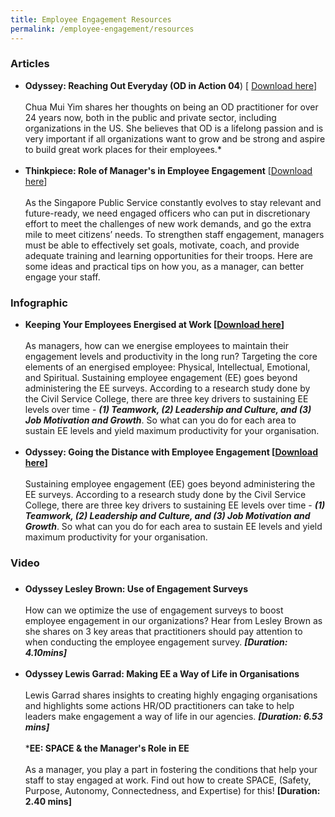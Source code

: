```yaml
---
title: Employee Engagement Resources
permalink: /employee-engagement/resources
---
```

### Articles 


 * **Odyssey: Reaching Out Everyday (OD in Action 04**) [ [Download here](https://go.gov.sg/reachingouteveryday )]<br><br>Chua Mui Yim shares her thoughts on being an OD practitioner for over 24 years now, both in the public and private sector, including organizations in the US. She believes that OD is a lifelong passion and is very important if all organizations want to grow and be strong and aspire to build great work places for their employees.*<br><br>
* **Thinkpiece: Role of Manager's in Employee Engagement** [[Download here](https://go.gov.sg/roleofmanagersinee )]
<br><br>As the Singapore Public Service constantly evolves to stay relevant and future-ready, we need engaged officers who can put in discretionary effort to meet the challenges of new work demands, and go the extra mile to meet citizens’ needs. To strengthen staff engagement, managers must be able to effectively set goals, motivate, coach, and provide adequate training and learning opportunities for their troops. Here are some ideas and practical tips on how you, as a manager, can better engage your staff.


### Infographic

* **Keeping Your Employees Energised at Work  [[Download here](https://go.gov.sg/roleofmanagersinee )]**<br><br>As managers, how can we energise employees to maintain their engagement levels and productivity in the long run? Targeting the core elements of an energised employee: Physical, Intellectual, Emotional, and Spiritual.
Sustaining employee engagement (EE) goes beyond administering the EE surveys. According to a research study done by the Civil Service College, there are three key drivers to sustaining EE levels over time - ***(1) Teamwork, (2) Leadership and Culture, and (3) Job Motivation and Growth***. So what can you do for each area to sustain EE levels and yield maximum productivity for your organisation.<br><br>
* **Odyssey: Going the Distance with Employee Engagement [[Download here](https://go.gov.sg/roleofmanagersinee )]**<br><br>Sustaining employee engagement (EE) goes beyond administering the EE surveys. According to a research study done by the Civil Service College, there are three key drivers to sustaining EE levels over time - ***(1) Teamwork, (2) Leadership and Culture, and (3) Job Motivation and Growth***. So what can you do for each area to sustain EE levels and yield maximum productivity for your organisation.

### Video
### 
* <strong>Odyssey Lesley Brown: Use of Engagement Surveys</strong> <br><br>
How can we optimize the use of engagement surveys to boost employee engagement in our organizations? Hear from Lesley Brown as she shares on 3 key areas that practitioners should pay attention to when conducting the employee engagement survey. ***[Duration: 4.10mins]***<br><br>
* <strong>  Odyssey Lewis Garrad: Making EE a Way of Life in Organisations</strong><br><br>
Lewis Garrad shares insights to creating highly engaging organisations and highlights some actions HR/OD practitioners can take to help leaders make engagement a way of life in our agencies. ***[Duration: 6.53 mins]***<br><br>
*<strong>EE: SPACE & the Manager's Role in EE</strong><br><br>
As a manager, you play a part in fostering the conditions that help your staff to stay engaged at work. Find out how to create SPACE, (Safety, Purpose, Autonomy, Connectedness, and Expertise) for this! **[Duration:  2.40 mins]**